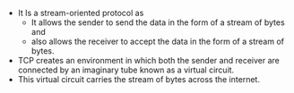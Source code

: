 - It Is a stream-oriented protocol as
	- It allows the sender to send the data in the form of a stream of bytes and 
	- also allows the receiver to accept the data in the form of a stream of bytes.
- TCP creates an environment in which both the sender and receiver are connected by an imaginary tube known as a virtual circuit.
- This virtual circuit carries the stream of bytes across the internet.